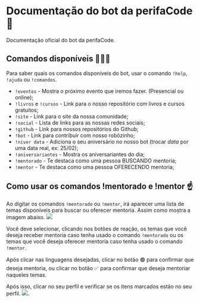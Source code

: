 # Documentação do bot da perifaCode 🤖
Documentação oficial do bot da perifaCode.

## Comandos disponíveis 👩🏼‍💻
Para saber quais os comandos disponíveis do bot, usar o comando `!help`, `!ajuda` ou `!comandos`.

- `!eventos` - Mostra o próximo evento que iremos fazer. (Presencial ou online);
- `!livros` e `!cursos` - Link para o nosso repositório com livros e cursos gratuitos;
- `!site` - Link para o site da nossa comunidade;
- `!social` - Lista de links para as nossas redes sociais;
- `!github` - Link para nossos repositórios do Github;
- `!bot` - Link para contribuir com nosso robôzinho;
- `!niver data` - Adiciona o seu aniversário no nosso bot (trocar *data* por uma data real, ex: 25/02);
- `!aniversariantes` - Mostra os aniversariantes do dia;
- `!mentorado` - Te destaca como uma pessoa BUSCANDO mentoria;
- `!mentor` - Te destaca como uma pessoa OFERECENDO mentoria;


## Como usar os comandos !mentorado e !mentor ☝

Ao digitar os comandos `!mentorado` ou `!mentor`, irá aparecer uma lista de temas disponíveis para buscar ou oferecer mentoria. Assim como mostra a imagem abaixo.
![](https://i.imgur.com/08pn7RU.png)

Você deve selecionar, clicando nos botões de reação, os temas que você deseja receber mentoria caso tenha usado o comando `!mentorado` ou os temas que você deseja oferecer mentoria caso tenha usado o comando `!mentor`.

Após clicar nas linguagens desejadas, clicar no botão 🟢 para confirmar que deseja mentoria, ou clicar no botão ✅ para confirmar que deseja mentoriar naqueles temas.

Após isso, clicar no seu perfil e verificar se os itens marcados estão no seu perfil.
![](https://i.imgur.com/9mK95rR.png).